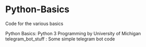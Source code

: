 # Python-Basics
Code for the various basics

Python Basics: Python 3 Programming by University of Michigan\
telegram_bot_stuff : Some simple telegram bot code

